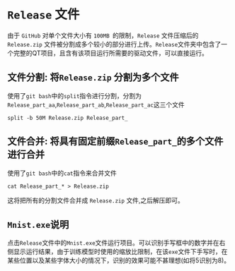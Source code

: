 # `Release` 文件

由于 `GitHub` 对单个文件大小有 `100MB `的限制，`Release` 文件压缩后的`Release.zip` 文件被分割成多个较小的部分进行上传。`Release`文件夹中包含了一个完整的QT项目，且含有该项目运行所需要的驱动文件，可以直接运行。

## 文件分割: 将`Release.zip` 分割为多个文件

使用了`git bash`中的`split`指令进行分割，分割为`Release_part_aa`,`Release_part_ab`,`Release_part_ac`这三个文件

```
split -b 50M Release.zip Release_part_
```

## 文件合并: 将具有固定前缀`Release_part_`的多个文件进行合并

使用了`git bash`中的`cat`指令来合并文件

```
cat Release_part_* > Release.zip
```

这将把所有的分割文件合并成 `Release.zip` 文件,之后解压即可。
## `Mnist.exe`说明

点击`Release`文件中的`Mnist.exe`文件运行项目。可以识别手写框中的数字并在右侧显示运行结果，由于训练模型时使用的缩放比限制，在该`exe`文件下手写时，在某些位置以及某些字体大小的情况下，识别的效果可能不甚理想(如将5识别为8)。
